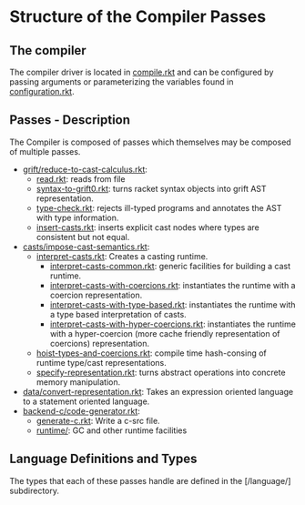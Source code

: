 # Structure of the Compiler Passes

[grift/reduce-to-cast-calculus.rkt]: grift/reduce-to-cast-calculus.rkt
[read.rkt]: grift/read.rkt
[syntax-to-grift0.rkt]: grift/syntax-to-grift0.rkt
[type-check.rkt]: grift/type-check.rkt
[insert-casts.rkt]: grift/insert-casts.rkt
[casts/impose-cast-semantics.rkt]: casts/impose-cast-semantics.rkt
[interpret-casts.rkt]: casts/interpret-casts.rkt
[interpret-casts-common.rkt]: casts/interpret-casts-common.rkt
[interpret-casts-with-coercions.rkt]: casts/interpret-casts-with-coercions.rtk
[interpret-casts-with-type-based.rkt]: casts/interpret-casts-with-type-based.rkt
[interpret-casts-with-hyper-coercions.rkt]: casts/interpret-casts-with-hyper-coercions.rkt
[hoist-types-and-coercions.rkt]: casts/hoist-types-and-coercions.rkt
[specify-representation.rkt]: casts/specify-representation.rkt
[data/convert-representation.rkt]: data/conver-representation.rkt
[backend-c/code-generator.rkt]: backend-c/code-generator.rkt
[runtime/]: backend-c/runtime/
[generate-c.rkt]: backend-c/generate-c.rkt
[language/]: language/
[language/forms.rkt]: language/forms.rkt
[compile.rkt]: compile.rkt
[configuration.rkt]: configuration.rkt


## The compiler

The compiler driver is located in [compile.rkt] and can be
configured by passing arguments or parameterizing the variables found
in [configuration.rkt].

## Passes - Description

The Compiler is composed of passes which themselves may be composed
of multiple passes.

- [grift/reduce-to-cast-calculus.rkt]:
  - [read.rkt]: reads from file
  - [syntax-to-grift0.rkt]: turns racket syntax objects into grift AST
    representation.
  - [type-check.rkt]: rejects ill-typed programs and annotates the AST
    with type information.
  - [insert-casts.rkt]: inserts explicit cast nodes where types are consistent
    but not equal.
- [casts/impose-cast-semantics.rkt]: 
  - [interpret-casts.rkt]: Creates a casting runtime.
    - [interpret-casts-common.rkt]: generic facilities for building a
      cast runtime.
    - [interpret-casts-with-coercions.rkt]: instantiates the runtime
      with a coercion representation.
    - [interpret-casts-with-type-based.rkt]: instantiates the runtime
      with a type based interpretation of casts.
    - [interpret-casts-with-hyper-coercions.rkt]: instantiates the runtime
      with a hyper-coercion (more cache friendly representation of coercions)
      representation. 
  - [hoist-types-and-coercions.rkt]: compile time hash-consing of
    runtime type/cast representations.
  - [specify-representation.rkt]: turns abstract operations into
    concrete memory manipulation.
- [data/convert-representation.rkt]: Takes an expression oriented
  language to a statement oriented language.
- [backend-c/code-generator.rkt]: 
  - [generate-c.rkt]: Write a c-src file.
  - [runtime/]: GC and other runtime facilities

## Language Definitions and Types

The types that each of these passes handle are defined in the [/language/]
subdirectory.





